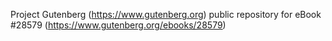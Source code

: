 Project Gutenberg (https://www.gutenberg.org) public repository for eBook #28579 (https://www.gutenberg.org/ebooks/28579)
